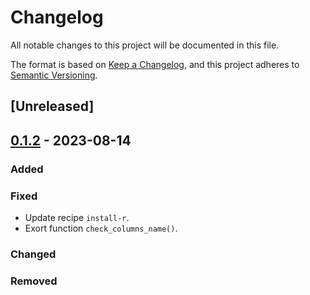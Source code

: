 # Changelog

All notable changes to this project will be documented in this file.

The format is based on [Keep a Changelog](https://keepachangelog.com/en/1.0.0/),
and this project adheres to [Semantic Versioning](https://semver.org/spec/v2.0.0.html).

## [Unreleased]

## [0.1.2] - 2023-08-14

### Added

### Fixed

- Update recipe `install-r`.
- Exort function `check_columns_name()`.

### Changed

### Removed

[0.1.2]: https://github.com/IslasGECI/diferencias_morfometrias_posicion_trampas/compare/v0.1.1...v0.1.2
